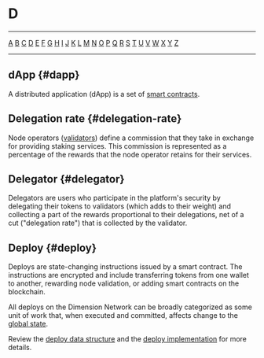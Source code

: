 # D

---

[A](A.md) [B](B.md) [C](C.md) [D](D.md) [E](E.md) [F](F.md) [G](G.md) [H](H.md) [I](I.md) [J](J.md) [K](K.md) [L](L.md) [M](M.md) [N](N.md) [O](O.md) [P](P.md) [Q](Q.md) [R](R.md) [S](S.md) [T](T.md) [U](U.md) [V](V.md) [W](W.md) [X](X.md) [Y](Y.md) [Z](Z.md)

---

## dApp {#dapp}

A distributed application (dApp) is a set of [smart contracts](S.md#smart-contract).

## Delegation rate {#delegation-rate}

Node operators ([validators](V.md#validator)) define a commission that they take in exchange for providing staking services. This commission is represented as a percentage of the rewards that the node operator retains for their services.

## Delegator {#delegator}

Delegators are users who participate in the platform's security by delegating their tokens to validators (which adds to their weight) and collecting a part of the rewards proportional to their delegations, net of a cut ("delegation rate") that is collected by the validator.

## Deploy {#deploy}

Deploys are state-changing instructions issued by a smart contract. The instructions are encrypted and include transferring tokens from one wallet to another, rewarding node validation, or adding smart contracts on the blockchain.

All deploys on the Dimension Network can be broadly categorized as some unit of work that, when executed and committed, affects change to the [global state](G.md#global-state).

Review the [deploy data structure](../design/serialization-standard.md#deploy) and the [deploy implementation](https://github.com/dimension-labs/dimension-node/blob/master/node/src/types/deploy.rs#L475) for more details.
